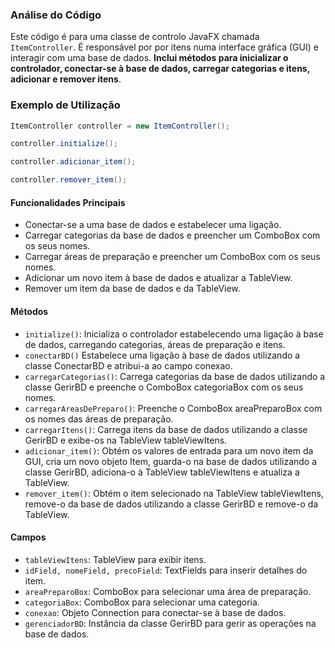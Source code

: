 ### Análise do Código

Este código é para uma classe de controlo JavaFX chamada `ItemController`. É responsável por por itens numa interface gráfica (GUI) e interagir com uma base de dados. **Inclui métodos para inicializar o controlador, conectar-se à base de dados, carregar categorias e itens, adicionar e remover itens**.

### Exemplo de Utilização

```java
ItemController controller = new ItemController();
```
```java
controller.initialize();
```
```java
controller.adicionar_item();
```
```java
controller.remover_item();
```

#### Funcionalidades Principais

- Conectar-se a uma base de dados e estabelecer uma ligação.
- Carregar categorias da base de dados e preencher um ComboBox com os seus nomes.
- Carregar áreas de preparação e preencher um ComboBox com os seus nomes.
- Adicionar um novo item à base de dados e atualizar a TableView.
- Remover um item da base de dados e da TableView.

#### Métodos

- `initialize()`: Inicializa o controlador estabelecendo uma ligação à base de dados, carregando categorias, áreas de preparação e itens.
- `conectarBD()` Estabelece uma ligação à base de dados utilizando a classe ConectarBD e atribui-a ao campo conexao.
- `carregarCategorias()`: Carrega categorias da base de dados utilizando a classe GerirBD e preenche o ComboBox categoriaBox com os seus nomes.
- `carregarAreasDePreparo()`: Preenche o ComboBox areaPreparoBox com os nomes das áreas de preparação.
- `carregarItens()`: Carrega itens da base de dados utilizando a classe GerirBD e exibe-os na TableView tableViewItens.
- `adicionar_item()`: Obtém os valores de entrada para um novo item da GUI, cria um novo objeto Item, guarda-o na base de dados utilizando a classe GerirBD, adiciona-o à TableView tableViewItens e atualiza a TableView.
- `remover_item()`: Obtém o item selecionado na TableView tableViewItens, remove-o da base de dados utilizando a classe GerirBD e remove-o da TableView.
#### Campos

- `tableViewItens`: TableView para exibir itens.
- `idField, nomeField, precoField`: TextFields para inserir detalhes do item.
- `areaPreparoBox`: ComboBox para selecionar uma área de preparação.
- `categoriaBox`: ComboBox para selecionar uma categoria.
- `conexao`: Objeto Connection para conectar-se à base de dados.
- `gerenciadorBD`: Instância da classe GerirBD para gerir as operações na base de dados.